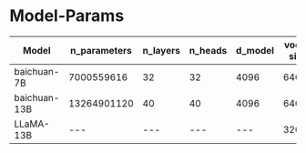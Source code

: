 # Model-Params

| Model | n_parameters | n_layers | n_heads | d_model | vocab size | sequence length                                                                                                                |
| --- | --- | --- | --- | --- | --- | --- |
| baichuan-7B | 7000559616 | 32 | 32 | 4096 | 64000 | 4096 |                                                                                                                      
| baichuan-13B | 13264901120 | 40 | 40 | 4096 | 64000 | 4096 |   
| LLaMA-13B | --- | --- | --- | --- | 32000 | --- | 